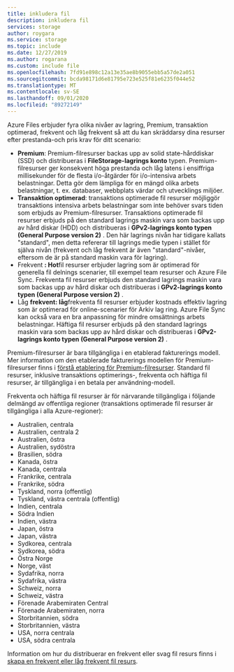 ```yaml
---
title: inkludera fil
description: inkludera fil
services: storage
author: roygara
ms.service: storage
ms.topic: include
ms.date: 12/27/2019
ms.author: rogarana
ms.custom: include file
ms.openlocfilehash: 7fd91e898c12a13e35ae8b9055ebb5a57de2a051
ms.sourcegitcommit: bcda98171d6e81795e723e525f81e6235f044e52
ms.translationtype: MT
ms.contentlocale: sv-SE
ms.lasthandoff: 09/01/2020
ms.locfileid: "89272149"
---
```

Azure Files erbjuder fyra olika nivåer av lagring, Premium, transaktion optimerad, frekvent och låg frekvent så att du kan skräddarsy dina resurser efter prestanda-och pris krav för ditt scenario:

- **Premium**: Premium-filresurser backas upp av solid state-hårddiskar (SSD) och distribueras i **FileStorage-lagrings konto** typen. Premium-filresurser ger konsekvent höga prestanda och låg latens i ensiffriga millisekunder för de flesta i/o-åtgärder för i/o-intensiva arbets belastningar. Detta gör dem lämpliga för en mängd olika arbets belastningar, t. ex. databaser, webbplats värdar och utvecklings miljöer. 
- **Transaktion optimerad**: transaktions optimerade fil resurser möjliggör transaktions intensiva arbets belastningar som inte behöver svars tiden som erbjuds av Premium-filresurser. Transaktions optimerade fil resurser erbjuds på den standard lagrings maskin vara som backas upp av hård diskar (HDD) och distribueras i **GPv2-lagrings konto typen (General Purpose version 2)** . Den här lagrings nivån har tidigare kallats "standard", men detta refererar till lagrings medie typen i stället för själva nivån (frekvent och låg frekvent är även "standard"-nivåer, eftersom de är på standard maskin vara för lagring).
- Frekvent **: Hot**fil resurser erbjuder lagring som är optimerad för generella fil delnings scenarier, till exempel team resurser och Azure File Sync. Frekventa fil resurser erbjuds den standard lagrings maskin vara som backas upp av hård diskar och distribueras i **GPv2-lagrings konto typen (General Purpose version 2)** .
- Låg **frekvent: låg**frekventa fil resurser erbjuder kostnads effektiv lagring som är optimerad för online-scenarier för Arkiv lag ring. Azure File Sync kan också vara en bra anpassning för mindre omsättnings arbets belastningar. Häftiga fil resurser erbjuds på den standard lagrings maskin vara som backas upp av hård diskar och distribueras i **GPv2-lagrings konto typen (General Purpose version 2)** .

Premium-filresurser är bara tillgängliga i en etablerad fakturerings modell. Mer information om den etablerade fakturerings modellen för Premium-filresurser finns i [förstå etablering för Premium-filresurser](../articles/storage/files/storage-files-planning.md#understanding-provisioning-for-premium-file-shares). Standard fil resurser, inklusive transaktions optimerings-, frekventa och häftiga fil resurser, är tillgängliga i en betala per användning-modell.

Frekventa och häftiga fil resurser är för närvarande tillgängliga i följande delmängd av offentliga regioner (transaktions optimerade fil resurser är tillgängliga i alla Azure-regioner):

- Australien, centrala
- Australien, centrala 2
- Australien, östra
- Australien, sydöstra
- Brasilien, södra
- Kanada, östra
- Kanada, centrala
- Frankrike, centrala
- Frankrike, södra
- Tyskland, norra (offentlig)
- Tyskland, västra centrala (offentlig)
- Indien, centrala
- Södra Indien
- Indien, västra
- Japan, östra
- Japan, västra
- Sydkorea, centrala
- Sydkorea, södra
- Östra Norge
- Norge, väst
- Sydafrika, norra
- Sydafrika, västra
- Schweiz, norra
- Schweiz, västra
- Förenade Arabemiraten Central
- Förenade Arabemiraten, norra
- Storbritannien, södra
- Storbritannien, västra
- USA, norra centrala
- USA, södra centrala

Information om hur du distribuerar en frekvent eller svag fil resurs finns i [skapa en frekvent eller låg frekvent fil resurs](../articles/storage/files/storage-how-to-create-file-share.md#create-a-hot-or-cool-file-share). 